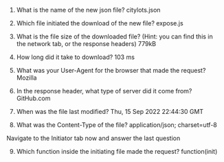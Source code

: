 1. What is the name of the new json file?
  citylots.json

2. Which file initiated the download of the new file?
  expose.js

3. What is the file size of the downloaded file? (Hint: you can find this in the network tab, or the response headers)
   779kB

4. How long did it take to download?
   103 ms

5. What was your User-Agent for the browser that made the request?
  Mozilla
  
6. In the response header, what type of server did it come from?
   GitHub.com
  
7. When was the file last modified?
  Thu, 15 Sep 2022 22:44:30 GMT

8. What was the Content-Type of the file?
  application/json; charset=utf-8

Navigate to the Initiator tab now and answer the last question

9. Which function inside the initiating file made the request?
    function(init)
 
